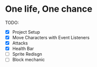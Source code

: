 # One life, One chance

TODO:
- [X] Project Setup
- [X] Move Characters with Event Listeners
- [X] Attacks
- [X] Health Bar
- [ ] Sprite Redisgn
- [ ] Block mechanic